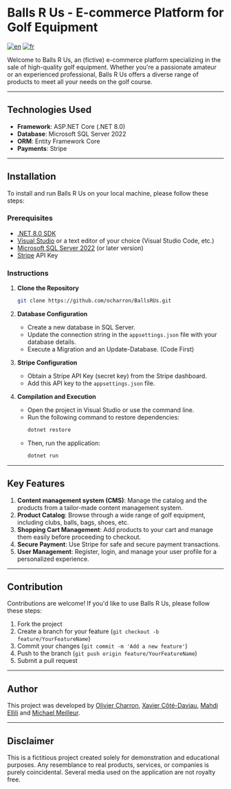 # Balls R Us - E-commerce Platform for Golf Equipment

[![en](https://img.shields.io/badge/lang-en-red.svg)](https://github.com/ocharron/BallsRUs/blob/master/README.md)
[![fr](https://img.shields.io/badge/lang-fr-blue.svg)](https://github.com/ocharron/BallsRUs/blob/master/README_fr.md)

Welcome to Balls R Us, an (fictive) e-commerce platform specializing in the sale of high-quality golf equipment. Whether you're a passionate amateur or an experienced professional, Balls R Us offers a diverse range of products to meet all your needs on the golf course.

---

## Technologies Used

- **Framework**: ASP.NET Core (.NET 8.0)
- **Database**: Microsoft SQL Server 2022
- **ORM**: Entity Framework Core
- **Payments**: Stripe

---

## Installation

To install and run Balls R Us on your local machine, please follow these steps:

### Prerequisites

- [.NET 8.0 SDK](https://dotnet.microsoft.com/download/dotnet/8.0)
- [Visual Studio](https://visualstudio.microsoft.com/downloads/) or a text editor of your choice (Visual Studio Code, etc.)
- [Microsoft SQL Server 2022](https://www.microsoft.com/en-ca/sql-server/sql-server-downloads) (or later version)
- [Stripe](https://stripe.com/en-ca) API Key

### Instructions

1. **Clone the Repository**
   ```bash
   git clone https://github.com/ocharron/BallsRUs.git
   ```

2. **Database Configuration**
   - Create a new database in SQL Server.
   - Update the connection string in the `appsettings.json` file with your database details.
   - Execute a Migration and an Update-Database. (Code First)

3. **Stripe Configuration**
   - Obtain a Stripe API Key (secret key) from the Stripe dashboard.
   - Add this API key to the `appsettings.json` file.

4. **Compilation and Execution**
   - Open the project in Visual Studio or use the command line.
   - Run the following command to restore dependencies:
     ```bash
     dotnet restore
     ```
   - Then, run the application:
     ```bash
     dotnet run
     ```

---

## Key Features

1. **Content management system (CMS)**: Manage the catalog and the products from a tailor-made content management system.
2. **Product Catalog**: Browse through a wide range of golf equipment, including clubs, balls, bags, shoes, etc.
3. **Shopping Cart Management**: Add products to your cart and manage them easily before proceeding to checkout.
4. **Secure Payment**: Use Stripe for safe and secure payment transactions.
5. **User Management**: Register, login, and manage your user profile for a personalized experience.

---

## Contribution

Contributions are welcome! If you'd like to use Balls R Us, please follow these steps:

1. Fork the project
2. Create a branch for your feature (`git checkout -b feature/YourFeatureName`)
3. Commit your changes (`git commit -m 'Add a new feature'`)
4. Push to the branch (`git push origin feature/YourFeatureName`)
5. Submit a pull request

---

## Author

This project was developed by [Olivier Charron](https://github.com/ocharron), [Xavier Côté-Daviau](https://github.com/xavcd), [Mahdi Ellili](https://github.com/mahdilili) and [Michael Meilleur](https://github.com/MichaelMeilleur).

---

## Disclaimer

This is a fictitious project created solely for demonstration and educational purposes. Any resemblance to real products, services, or companies is purely coincidental. Several media used on the application are not royalty free.